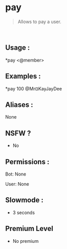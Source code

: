 # pay

> Allows to pay a user.

<br>

## Usage :

*pay <quantity> <@member>

## Examples :

*pay 100 @Mr¤KayJayDee

## Aliases :

None

## NSFW ?

- No

## Permissions :

Bot: None
<br>

User: None

## Slowmode :

- 3 seconds

## Premium Level

- No premium